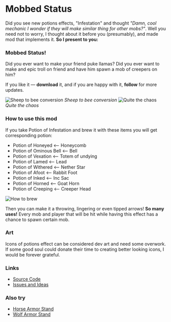 # Mobbed Status
Did you see new potions effects, "Infestation" and thought *"Damn, cool mechanic I wonder if they will make similar thing for other mobs?"*. 
Well you need not to worry, I thought about it before you (presumably), and made mod that implements it. **So I present to you:**

### **Mobbed Status**!

Did you ever want to make your friend puke llamas? Did you ever want to make and epic troll on friend and have him spawn a mob of creepers on him?

If you like it — **download** it, and if you are happy with it, **follow** for more updates.

![Sheep to bee conversion](https://i.ibb.co/c03cqBj/mobbedstatus2.webp)
*Sheep to bee conversion*
![Quite the chaos](https://i.ibb.co/TD7GXKkT/ezgif-176e3c8fbeea2d.webp)
*Quite the chaos*
### How to use this mod
If you take Potion of Infestation and brew it with these items you will get corresponding potion:
- Potion of Honeyed <— Honeycomb
- Potion of Ominous Bell <— Bell
- Potion of Vexation <— Totem of undying
- Potion of Lamed <— Lead
- Potion of Withered <— Nether Star
- Potion of Afoot <— Rabbit Foot
- Potion of Inked <— Inc Sac
- Potion of Horned <— Goat Horn
- Potion of Creeping <— Creeper Head

![How to brew](https://cdn.modrinth.com/data/3zWqkm19/images/89e5f8e8c30814260d30cbc2187d3463e1f978f7.png)

Then you can make it a throwing, lingering or even tipped arrows! **So many uses!**
Every mob and player that will be hit while having this effect has a chance to spawn certain mob.
### Art
Icons of potions effect can be considered dev art and need some overwork. If some good soul could donate their time to creating better looking icons, I would be forever grateful.

### Links
- [Source Code](https://github.com/HyeroDrimm/Mobbed-Status)
- [Issues and Ideas](https://github.com/HyeroDrimm/Mobbed-Status/issues)

### Also try
- [Horse Armor Stand](https://modrinth.com/mod/horse-armor-stand)
- [Wolf Armor Stand](https://modrinth.com/mod/wolf-armor-stand)
